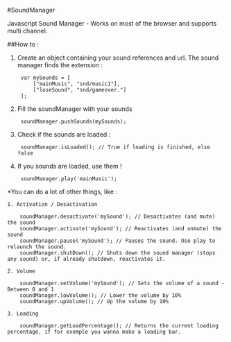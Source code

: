 #SoundManager

Javascript Sound Manager - Works on most of the browser and supports multi channel.

##How to :

1. Create an object containing your sound references and url. The sound manager finds the extension : 
	
		var mySounds = [
			["mainMusic", "snd/music1"],
			["loseSound", "snd/gameover."]
		];

2. Fill the soundManager with your sounds

		soundManager.pushSounds(mySounds); 

3. Check if the sounds are loaded :
	
		soundManager.isLoaded(); // True if loading is finished, else false

4. If you sounds are loaded, use them !
	
		soundManager.play('mainMusic');


*You can do a lot of  other things, like :
	
	1. Activation / Desactivation

		soundManager.desactivate('mySound'); // Desactivates (and mute) the sound
		soundManager.activate('mySound'); // Reactivates (and unmute) the sound
		soundManager.pause('mySound'); // Pauses the sound. Use play to relaunch the sound.
		soundManager.shutDown(); // Shuts down the sound manager (stops any sound) or, if already shutdown, reactivates it.

	2. Volume

		soundManager.setVolume('mySound'); // Sets the volume of a sound - Between 0 and 1
		soundManager.lowVolume(); // Lower the volume by 10%
		soundManager.upVolume(); // Up the volume by 10%

	3. Loading

		soundManager.getLoadPercentage(); // Returns the current loading percentage, if for exemple you wanna make a loading bar.